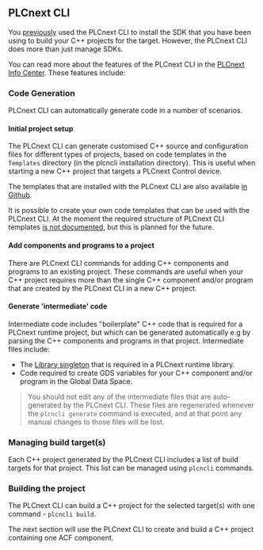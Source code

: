 ## PLCnext CLI

You [previously][sdk-install] used the PLCnext CLI to install the SDK that you have been using to build your C++ projects for the target. However, the PLCnext CLI does more than just manage SDKs.

You can read more about the features of the PLCnext CLI in the [PLCnext Info Center][info-center]. These features include:

### Code Generation

PLCnext CLI can automatically generate code in a number of scenarios.

#### Initial project setup

The PLCnext CLI can generate customised C++ source and configuration files for different types of projects, based on code templates in the `Templates` directory (in the plcncli installation directory). This is useful when starting a new C++ project that targets a PLCnext Control device.

The templates that are installed with the PLCnext CLI are also available [in Github][cli-templates].

It is possible to create your own code templates that can be used with the PLCnext CLI. At the moment the required structure of PLCnext CLI templates [is not documented][cli-issue], but this is planned for the future.

#### Add components and programs to a project

There are PLCnext CLI commands for adding C++ components and programs to an existing project. These commands are useful when your C++ project requires more than the single C++ component and/or program that are created by the PLCnext CLI in a new C++ project.

#### Generate 'intermediate' code

Intermediate code includes "boilerplate" C++ code that is required for a PLCnext runtime project, but which can be generated automatically e.g by parsing the C++ components and programs in that project. Intermediate files include:

- The [Library singleton][library] that is required in a PLCnext runtime library.
- Code required to create GDS variables for your C++ component and/or program in the Global Data Space.

> You should not edit any of the intermediate files that are auto-generated by the PLCnext CLI. These files are regenerated whenever the `plcncli generate` command is executed, and at that point any manual changes to those files will be lost.

### Managing build target(s)

Each C++ project generated by the PLCnext CLI includes a list of build targets for that project. This list can be managed using `plcncli` commands.

### Building the project

The PLCnext CLI can build a C++ project for the selected target(s) with one command - `plcncli build`.

The next section will use the PLCnext CLI to create and build a C++ project containing one ACF component.

[sdk-install]: ch01-04-installing-a-software-development-kit.md
[info-center]: https://plcnext.help/te/Programming/PLCnext_toolchain/Installing_PLCnext_toolchain.htm
[cli-templates]: https://github.com/PLCnext/PLCnext_CLI_Templates
[cli-issue]: https://github.com/PLCnext/PLCnext_CLI_Templates/issues/1
[library]: ch04-02-library-singleton.md
